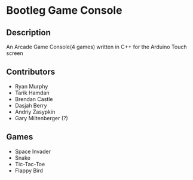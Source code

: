 # Bootleg Game Console

## Description
An Arcade Game Console(4 games) written
in C++ for the Arduino Touch screen

## Contributors
- Ryan Murphy
- Tarik Hamdan
- Brendan Castle
- Dasjah Berry
- Andriy Zasypkin
- Gary Miltenberger (?)

## Games
- Space Invader
- Snake
- Tic-Tac-Toe
- Flappy Bird
